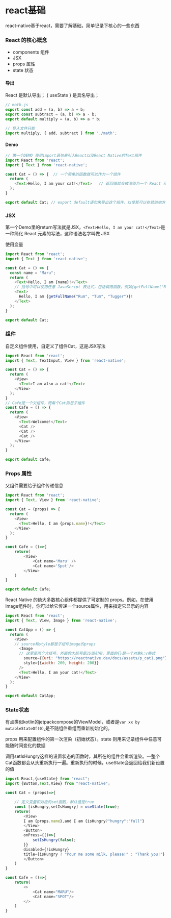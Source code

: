 # react基础

react-native基于react，需要了解基础，简单记录下核心的一些东西

### React 的核心概念

+ components 组件
+ JSX
+ props 属性
+ state 状态

#### 导出

React 是默认导出；
{ useState } 是具名导出；

```js
// math.js
export const add = (a, b) => a + b;
export const subtract = (a, b) => a - b;
export default multiply = (a, b) => a * b;

// 导入文件只能
import multiply, { add, subtract } from './math';

```

#### Demo

```js
// 第一个DEMO 使用import语句来引入React以及React Native的Text组件
import React from 'react';
import { Text } from 'react-native';

const Cat = () => {  // 一个简单的函数就可以作为一个组件
  return (
    <Text>Hello, I am your cat!</Text>   // 返回值就会被渲染为一个 React 元素。这里Cat会渲染一个<Text>元素
  );
}

export default Cat; // export default语句来导出这个组件，以使其可以在其他地方引入使用
```

### JSX

第一个Demo里的return写法就是JSX，`<Text>Hello, I am your cat!</Text>`是一种简化 React 元素的写法，这种语法名字叫做 JSX

使用变量
```js
import React from 'react';
import { Text } from 'react-native';

const Cat = () => {
  const name = "Maru";
  return (
    <Text>Hello, I am {name}!</Text>
    // 括号中可以使用任意 JavaScript 表达式，包括调用函数，例如{getFullName("Rum", Tum", "Tugger")}：
    <Text>
      Hello, I am {getFullName("Rum", "Tum", "Tugger")}!
    </Text>
  );
}

export default Cat;
```
### 组件

 自定义组件使用，自定义了组件Cat，这是JSX写法

```js
import React from 'react';
import { Text, TextInput, View } from 'react-native';

const Cat = () => {
  return (
    <View>
      <Text>I am also a cat!</Text>
    </View>
  );
}
// Cafe是一个父组件，而每个Cat则是子组件
const Cafe = () => {
  return (
    <View>
      <Text>Welcome!</Text>
      <Cat />
      <Cat />
      <Cat />
    </View>
  );
}

export default Cafe;
```

### Props 属性

父组件需要给子组件传递信息

```js
import React from 'react';
import { Text, View } from 'react-native';

const Cat = (props) => {
  return (
    <View>
      <Text>Hello, I am {props.name}!</Text>
    </View>
  );
}

const Cafe = ()=>{
    return(
        <View>
            <Cat name='Maru' />
            <Cat name='Spot'/>
        </View>
    )
}

export default Cafe;
```

React Native 的绝大多数核心组件都提供了可定制的 props。例如，在使用Image组件时，你可以给它传递一个source属性，用来指定它显示的内容

```js
import React from 'react';
import { Text, View, Image } from 'react-native';

const CatApp = () => {
  return (
    <View>
    // source和style都是子组件image的props
      <Image
      // 这里是两个大括号，外面的大括号是JS值引用，里面的{}是一个对象k:v格式
        source={{uri: "https://reactnative.dev/docs/assets/p_cat1.png"}}
        style={{width: 200, height: 200}}
      />
      <Text>Hello, I am your cat!</Text>
    </View>
  );
}

export default CatApp;
```

### State状态

有点类似kotlin的jetpackcompose的ViewModel，或者是`var xx by mutableStateOf(0)`,是不随组件重组而重新初始化的。

props 用来配置组件的第一次渲染（初始状态）。state 则用来记录组件中任意可能随时间变化的数据

调用setIsHungry这样的设置状态的函数时，其所在的组件会重新渲染。一整个Cat函数都会从头重新执行一遍。重新执行的时候，useState会返回给我们新设置的值

```js
import React,{useState} from "react";
import {Button,Text,View} from "react-native";

const Cat = (props)=>{

    // 定义变量和对应的set函数，默认值是true
    const [isHungry,setIsHungry] = useState(true);
    return(
        <View>
        I am {props.name},and I am {isHungry?"hungry":"full"}
        </View>
        <Button>
        onPress={()=>{
            setIsHungry(false);
        }}
        disabled={!isHungry}
        title={isHungry ? "Pour me some milk, please!" : "Thank you!"}
        </Button>
    )
}

const Cafe = ()=>{
    return(
        <>
            <Cat name="MARU"/>
            <Cat name="SPOT"/>
        </>
    )
}

```
